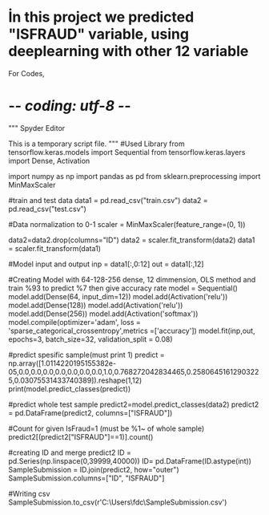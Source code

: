 # İn this project we predicted "ISFRAUD" variable, using deeplearning with other 12 variable
For Codes,
# -*- coding: utf-8 -*-
"""
Spyder Editor

This is a temporary script file.
"""
#Used Library
from tensorflow.keras.models import Sequential
from tensorflow.keras.layers import Dense, Activation


import numpy as np
import pandas as pd
from sklearn.preprocessing import MinMaxScaler

#train and test data
data1 = pd.read_csv("train.csv")
data2 = pd.read_csv("test.csv") 

#Data normalization to 0-1
scaler = MinMaxScaler(feature_range=(0, 1))

data2=data2.drop(columns="ID")
data2 = scaler.fit_transform(data2)
data1 = scaler.fit_transform(data1)

#Model input and output
inp = data1[:,0:12]
out = data1[:,12]

#Creating Model with 64-128-256 dense, 12 dimmension, OLS method and train %93 to predict %7 then give accuracy rate
model = Sequential()
model.add(Dense(64, input_dim=12))
model.add(Activation('relu'))
model.add(Dense(128))
model.add(Activation('relu'))
model.add(Dense(256))
model.add(Activation('softmax'))
model.compile(optimizer='adam', loss = 'sparse_categorical_crossentropy',metrics =['accuracy'])
model.fit(inp,out, epochs=3, batch_size=32, validation_split = 0.08)


#predict spesific sample(must print 1)
predict = np.array([1.0114220195155382e-05,0.0,0.0,0.0,0.0,0.0,0.0,0.0,1.0,0.768272042834465,0.25806451612903225,0.03075531433740389]).reshape(1,12)
print(model.predict_classes(predict))

#predict whole test sample
predict2=model.predict_classes(data2)
predict2 = pd.DataFrame(predict2, columns=["ISFRAUD"])

#Count for given IsFraud=1 (must be %1~ of whole sample)
predict2[(predict2["ISFRAUD"]==1)].count()

#creating ID and merge predict2
ID = pd.Series(np.linspace(0,39999,40000)) 
ID= pd.DataFrame(ID.astype(int))
SampleSubmission = ID.join(predict2, how="outer")
SampleSubmission.columns=["ID", "ISFRAUD"]

#Writing csv 
SampleSubmission.to_csv(r'C:\Users\fdc\SampleSubmission.csv')
